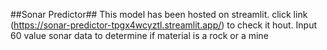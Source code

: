 ##Sonar Predictor##
This model has been hosted on streamlit. click link (https://sonar-predictor-tpgx4wcyztl.streamlit.app/) to check it hout. Input 60 value sonar data to determine if material is a rock or a mine
